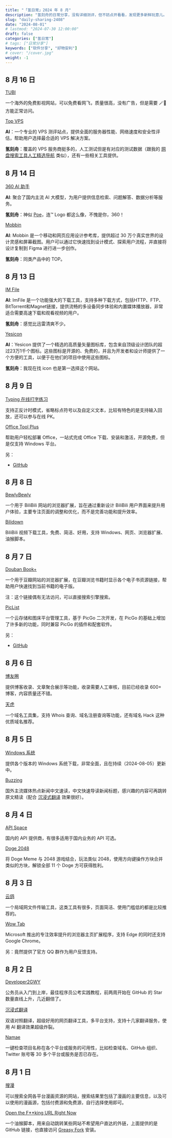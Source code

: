 ```yaml
---
title: "「氢日常」2024 年 8 月"
description: "氢刻舟的日常分享，没有详细测评，但不妨点开看看，发现更多新鲜玩意儿。"
slug: "daily-sharing-2408"
date: "2024-08-01"
# lastmod: "2024-07-30 12:00:00"
draft: false
categories: ["氢日常"]
# tags: ["日常分享"]
keywords: ["软件分享", "好物安利"]
# cover: "/cover.jpg"
weight: -1
---
```


## 8 月 16 日

[TUBI](https://tubitv.com/home?utm_source=ohmynav.com)

一个海外的免费影视网站，可以免费看网飞，质量很高，没有广告，但是需要 🪄🛜 方能正常访问。

[Top VPS](https://topvps.info/?utm_source=ohmynav.com)

**AI**：一个专业的 VPS 测评站点，提供全面的服务器性能、网络速度和安全性评估，帮助用户选择最合适的 VPS 解决方案。

**氢刻舟**：覆盖的 VPS 服务商挺多的，人工测试但是有对应的测试数据（跟我的 [网盘搜索工具人工精选导航](https://www.pansou.vip/?utm_source=ohmynav.com) 类似），还有一些相关工具提供。

## 8 月 14 日

[360 AI 助手](https://bot.360.com/?utm_source=ohmynav.com)

**AI**: 聚合了国内主流 AI 大模型，为用户提供信息检索、问题解答、数据分析等服务。

**氢刻舟**：神似 [Poe](https://poe.com/?utm_source=ohmynav.com)，连™ Logo 都这么像，不愧是你，360！

[Mobbin](https://mobbin.com/?utm_source=ohmynav.com)

**AI**: Mobbin 是一个移动和网页应用设计参考库，提供超过 30 万个真实世界的设计灵感和屏幕截图。用户可以通过它快速找到设计模式、探索用户流程，并直接将设计复制到 Figma 进行进一步创作。

**氢刻舟**：同类产品中的 TOP。

## 8 月 13 日

[IM File](https://imfile.io/?utm_source=ohmynav.com)

**AI**: ImFile 是一个功能强大的下载工具，支持多种下载方式，包括HTTP、FTP、BitTorrent和Magnet链接，提供流畅的多设备同步体验和内置媒体播放器，非常适合需要高速下载和观看视频的用户。

**氢刻舟**：感觉比迅雷清爽不少。

[Yesicon](https://yesicon.app/?utm_source=ohmynav.com)

**AI**：Yesicon 提供了一个精选的高质量矢量图标库，包含来自顶级设计团队的超过23万1千个图标。这些图标是开源的、免费的，并且为开发者和设计师提供了一个方便的工具，以便于在他们的项目中使用这些图标。

**氢刻舟**：我现在找 icon 也是第一选择这个网站。

## 8 月 9 日

[Typing 在线打字练习](https://typing.yasinchan.com/?utm_source=ohmynav.com)

支持正反计时模式，省略标点符号以及自定义文本，比较有特色的是支持输入回放，还可以参与在线 PK。

[Office Tool Plus](https://otp.landian.vip/zh-cn/?utm_source=ohmynav.com)

帮助用户轻松部署 Office，一站式完成 Office 下载、安装和激活，开源免费，但是仅支持 Windows 平台。

另：

- [GitHub](https://github.com/YerongAI/Office-Tool)

## 8 月 8 日

[BewlyBewly](https://github.com/BewlyBewly/BewlyBewly)

一个用于 BiliBili 网站的浏览器扩展，旨在通过重新设计 BiliBili 用户界面来提升用户体验，主要专注页面的调整和优化，而不是完善功能和提升效率。

[Bilidown](https://zhouql.vip/bilibili/?utm_source=ohmynav.com)

BiliBili 视频下载工具，免费、简洁、好用，支持 Windows、网页、浏览器扩展、油猴脚本。

## 8 月 7 日

[Douban Book+](https://doubanbook.plus/?utm_source=ohmynav.com)

一个用于豆瓣网站的浏览器扩展，在豆瓣浏览书籍时显示各个电子书资源链接，帮助用户快速找到当前书籍的电子版。

注：这个链接偶有无法访问，可以直接搜索引擎搜索。

[PicList](https://piclist.cn/?utm_source=ohmynav.com)

一个云存储和图床平台管理工具，基于 PicGo 二次开发，在 PicGo 的基础上增加了许多新的功能，同时兼容 PicGo 的插件和配套软件。

另：

- [GitHub](https://github.com/Kuingsmile/PicList)

## 8 月 6 日

[博友圈](https://www.boyouquan.com/?utm_source=ohmynav.com)

提供博客收录、文章聚合展示等功能，收录需要人工审核，目前已经收录 600+ 博客，内容质量还不错。

[天虎](https://tian.hu/?utm_source=ohmynav.com)

一个域名工具集，支持 Whois 查询、域名注册查询等功能，还有域名 Hack 这种优质域名推荐。

## 8 月 5 日

[Windows 系统](https://msdn.liuzhijin.cn/win11.html?utm_source=ohmynav.com)

提供各个版本的 Windows 系统下载，非常全面，且在持续（2024-08-05）更新中。

[Buzzing](https://www.buzzing.cc/?utm_source=ohmynav.com)

国外主流媒体热点新闻中文速读，中文快速导读新闻标题，感兴趣的内容可再跳转原文精读（配合 [沉浸式翻译](/p/daily-sharing-2408/#8-%E6%9C%88-2-%E6%97%A5) 效果很好）。

## 8 月 4 日

[API Space](https://www.apispace.com/?utm_source=ohmynav.com)

国内的 API 提供商，有很多适用于国内业务的 API 可选。

[Doge 2048](https://doge2048.com/?utm_source=ohmynav.com)

将 Doge Meme 与 2048 游戏结合，玩法类似 2048，使用方向键操作方块合并类似的方块，解锁全部 11 个 Doge 方可获得胜利。

## 8 月 3 日

[云鸽](https://yunge.in/?utm_source=ohmynav.com)

一个局域网文件传输工具，这类工具有很多，页面简洁、使用门槛低的都是比较推荐的。

[Wow Tab](https://wowtab.microsoft.com/?utm_source=ohmynav.com)

Microsoft 推出的专注效率提升的浏览器主页扩展程序，支持 Edge 的同时还支持 Google Chrome。

另：竟然提供了官方 QQ 群作为用户反馈支持。

## 8 月 2 日

[Developer2GWY](https://github.com/miss-mumu/developer2gwy?utm_source=ohmynav.com)

公务员从入门到上岸，最佳程序员公考实践教程，前两周开始在 GitHub 的 Star 数量直线上升，几近翻倍了。

[沉浸式翻译](https://immersivetranslate.com/zh-Hans/?utm_source=ohmynav.com)

双语对照翻译，超级好用的网页翻译工具，多平台支持，支持十几家翻译服务，使用 AI 翻译效果超级炸裂。

[Namae](https://namae.dev/?utm_source=ohmynav.com)

一键检查项目名称在各个平台或服务的可用性，比如检查域名、GitHub 组织、Twitter 账号等 30 多个平台或服务是否已存在。

## 8 月 1 日

[搜漫](https://www.soman.com/?utm_source=ohmynav.com)

可以搜索全网各平台漫画资源的网站，搜索结果里包括了漫画的主要信息，以及可以使用的漫画源，包括付费源和免费源，自行选择使用即可。

[Open the F**king URL Right Now](https://github.com/OldPanda/Open-the-F-king-URL-Right-Now)

一个油猴脚本，用来自动跳转某些网站不希望用户直达的外链，上面提供的是 GitHub 链接，也直接访问 [Greasy Fork](https://greasyfork.org/zh-CN/scripts/412612-open-the-f-king-url-right-now) 安装。